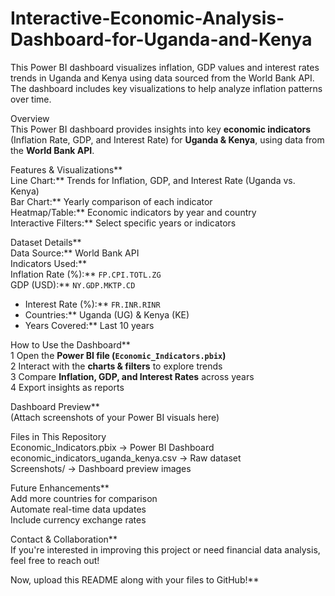 # Interactive-Economic-Analysis-Dashboard-for-Uganda-and-Kenya
This Power BI dashboard visualizes inflation, GDP values and interest rates trends in Uganda and Kenya using data sourced from the World Bank API. The dashboard includes key visualizations to help analyze inflation patterns over time.


 Overview  
This Power BI dashboard provides insights into key **economic indicators** (Inflation Rate, GDP, and Interest Rate) for **Uganda & Kenya**, using data from the **World Bank API**.  



Features & Visualizations**  
Line Chart:** Trends for Inflation, GDP, and Interest Rate (Uganda vs. Kenya)  
Bar Chart:** Yearly comparison of each indicator  
Heatmap/Table:** Economic indicators by year and country  
Interactive Filters:** Select specific years or indicators  


 Dataset Details**  
Data Source:** World Bank API  
Indicators Used:**  
Inflation Rate (%):** `FP.CPI.TOTL.ZG`  
GDP (USD):** `NY.GDP.MKTP.CD`  
  - Interest Rate (%):** `FR.INR.RINR`  
- Countries:** Uganda (UG) & Kenya (KE)  
- Years Covered:** Last 10 years  



 How to Use the Dashboard**  
1 Open the **Power BI file (`Economic_Indicators.pbix`)**  
2 Interact with the **charts & filters** to explore trends  
3 Compare **Inflation, GDP, and Interest Rates** across years  
4 Export insights as reports  



 Dashboard Preview**  
(Attach screenshots of your Power BI visuals here)  



 Files in This Repository  
Economic_Indicators.pbix → Power BI Dashboard  
economic_indicators_uganda_kenya.csv → Raw dataset  
Screenshots/ → Dashboard preview images  



 Future Enhancements**  
 Add more countries for comparison  
 Automate real-time data updates  
 Include currency exchange rates  



 Contact & Collaboration**  
If you're interested in improving this project or need financial data analysis, feel free to reach out!  

Now, upload this README along with your files to GitHub!** 
